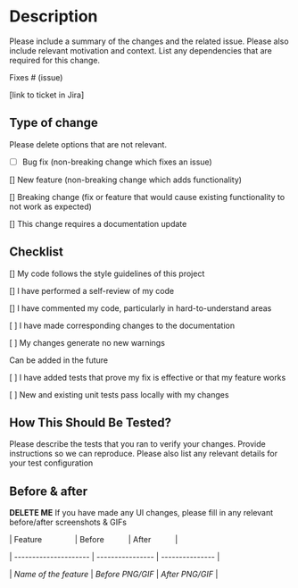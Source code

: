 # Description

Please include a summary of the changes and the related issue. Please also include relevant motivation and context. List any dependencies that are required for this change.



Fixes # (issue)

[link to ticket in Jira]



## Type of change

Please delete options that are not relevant.



* [ ] Bug fix (non-breaking change which fixes an issue)

[] New feature (non-breaking change which adds functionality)

[] Breaking change (fix or feature that would cause existing functionality to not work as expected)

[] This change requires a documentation update



## Checklist

[] My code follows the style guidelines of this project

[] I have performed a self-review of my code

[] I have commented my code, particularly in hard-to-understand areas

[ ] I have made corresponding changes to the documentation

[ ] My changes generate no new warnings



Can be added in the future

[ ] I have added tests that prove my fix is effective or that my feature works

[ ] New and existing unit tests pass locally with my changes



## How This Should Be Tested?

Please describe the tests that you ran to verify your changes. Provide instructions so we can reproduce. Please also list any relevant details for your test configuration



## Before & after

**DELETE ME** If you have made any UI changes, please fill in any relevant before/after screenshots & GIFs

| Feature               | Before           | After           |

| --------------------- | ---------------- | --------------- |

| _Name of the feature_ | _Before PNG/GIF_ | _After PNG/GIF_ |
